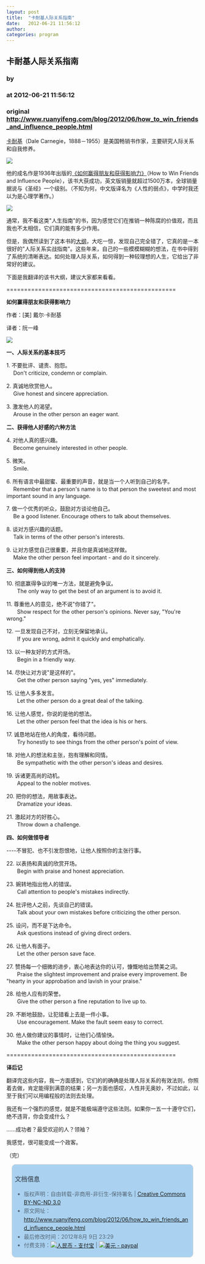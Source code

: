 ```yaml
---
layout: post
title:  "卡耐基人际关系指南"
date:   2012-06-21 11:56:12
author: 
categories: program
---
```


## 卡耐基人际关系指南
### by 
### at 2012-06-21 11:56:12
### original <http://www.ruanyifeng.com/blog/2012/06/how_to_win_friends_and_influence_people.html>

<p><a href="http://zh.wikipedia.org/wiki/%E6%88%B4%E5%B0%94%C2%B7%E5%8D%A1%E8%80%90%E5%9F%BA">卡耐基</a>（Dale Carnegie，1888－1955）是美国畅销书作家，主要研究人际关系和自我修养。</p><p><img src="http://image.beekka.com/blog/201206/bg2012062101.jpg"></p>

<p>他的成名作是1936年出版的<a href="http://en.wikipedia.org/wiki/How_to_Win_Friends_and_Influence_People">《如何赢得朋友和获得影响力》</a>（How to Win Friends and Influence People），该书大获成功，英文版销量就超过1500万本，全球销量据说与《圣经》一个级别。（不知为何，中文版译名为《人性的弱点》，中学时我还以为是心理学著作。）</p>

<p><img src="http://image.beekka.com/blog/201206/bg2012062102.jpg"></p>

<p>通常，我不看这类"人生指南"的书，因为感觉它们在推销一种陈腐的价值观，而且我也不太相信，它们真的能有多少作用。</p>

<p>但是，我偶然读到了这本书的<a href="http://www.westegg.com/unmaintained/carnegie/win-friends.html">大纲</a>，大吃一惊，发现自己完全错了，它真的是一本很好的"人际关系实战指南"。这些年来，自己的一些模模糊糊的想法，在书中得到了系统的清晰表达。如何处理人际关系，如何得到一种较理想的人生，它给出了非常好的建议。</p>

<p>下面是我翻译的该书大纲，建议大家都来看看。</p>

<p>================================================</p>

<p><strong>如何赢得朋友和获得影响力</strong></p>

<p>作者：[美] 戴尔·卡耐基</p>

<p>译者：阮一峰</p>

<p><img src="http://image.beekka.com/blog/201206/bg2012062103.jpg"></p>

<p><strong>一、人际关系的基本技巧</strong></p>

<p>1. 不要批评、谴责、抱怨。<br>
　 Don't criticize, condemn or complain.</p>

<p>2. 真诚地欣赏他人。<br>
　 Give honest and sincere appreciation.</p>

<p>3. 激发他人的渴望。<br>
　 Arouse in the other person an eager want.</p>

<p><strong>二、获得他人好感的六种方法</strong></p>

<p>4. 对他人真的感兴趣。<br>
　 Become genuinely interested in other people.</p>

<p>5. 微笑。<br>
　 Smile.</p>

<p>6. 所有语言中最甜蜜、最重要的声音，就是当一个人听到自己的名字。<br>
　 Remember that a person's name is to that person the sweetest and most important sound in any language.</p>

<p>7. 做一个优秀的听众，鼓励对方谈论他自己。<br>
　 Be a good listener. Encourage others to talk about themselves.</p>

<p>8. 谈对方感兴趣的话题。<br>
　 Talk in terms of the other person's interests.</p>

<p>9. 让对方感觉自己很重要，并且你是真诚地这样做。<br>
　 Make the other person feel important - and do it sincerely.</p>

<p><strong>三、如何得到他人的支持</strong></p>

<p>10. 彻底赢得争议的唯一方法，就是避免争议。<br>
　　The only way to get the best of an argument is to avoid it.</p>

<p>11. 尊重他人的意见，绝不说"你错了"。<br>
　　Show respect for the other person's opinions. Never say, "You're wrong."</p>

<p>12. 一旦发现自己不对，立刻无保留地承认。<br>
　　If you are wrong, admit it quickly and emphatically.</p>

<p>13. 以一种友好的方式开场。<br>
　　Begin in a friendly way.</p>

<p>14. 尽快让对方说"是这样的"。<br>
　　Get the other person saying "yes, yes" immediately.</p>

<p>15. 让他人多多发言。<br>
　　Let the other person do a great deal of the talking.</p>

<p>16. 让他人感觉，你说的是他的想法。<br>
　　Let the other person feel that the idea is his or hers.</p>

<p>17. 诚恳地站在他人的角度，看待问题。<br>
　　Try honestly to see things from the other person's point of view.</p>

<p>18. 对他人的想法和主张，抱有理解和同情。<br>
　　Be sympathetic with the other person's ideas and desires.</p>

<p>19. 诉诸更高尚的动机。<br>
　　Appeal to the nobler motives.</p>

<p>20. 把你的想法，用故事表达。<br>
　　Dramatize your ideas.</p>

<p>21. 激起对方的好胜心。<br>
　　Throw down a challenge.</p>

<p><strong>四、如何做领导者</strong></p>

<p>----不冒犯、也不引发怨恨地，让他人按照你的主张行事。</p>

<p>22. 以表扬和真诚的欣赏开场。<br>
　　Begin with praise and honest appreciation.</p>

<p>23. 婉转地指出他人的错误。<br>
　　Call attention to people's mistakes indirectly.</p>

<p>24. 批评他人之前，先谈自己的错误。<br>
　　Talk about your own mistakes before criticizing the other person.</p>

<p>25. 设问，而不是下达命令。<br>
　　Ask questions instead of giving direct orders.</p>

<p>26. 让他人有面子。<br>
　　Let the other person save face.</p>

<p>27. 赞扬每一个细微的进步，衷心地表达你的认可，慷慨地给出赞美之词。<br>
　　Praise the slightest improvement and praise every improvement. Be "hearty in your approbation and lavish in your praise."</p>

<p>28. 给他人应有的荣誉。<br>
　　Give the other person a fine reputation to live up to.</p>

<p>29. 不断地鼓励，让犯错看上去是一件小事。<br>
　　Use encouragement. Make the fault seem easy to correct.</p>

<p>30. 他人做你建议的事情时，让他们心情愉快。<br>
　　Make the other person happy about doing the thing you suggest.</p>

<p>================================================</p>

<p><strong>译后记</strong></p>

<p>翻译完这些内容，我一方面感到，它们的的确确是处理人际关系的有效法则，你照着去做，肯定能得到满意的结果；另一方面也感叹，人性并无奥妙，不过如此，以至于我们可以用编程般的法则去处理。</p>

<p>我还有一个强烈的感觉，就是不能极端遵守这些法则。如果你一五一十遵守它们，绝不违背，你会变成什么？</p>

<p>......成功者？最受欢迎的人？领袖？</p>

<p>我感觉，很可能变成一个政客。</p>

<p>（完）</p><div style="color:#556677;line-height:160%;padding:0.3em 0.5em;border:1px solid #d3d3d3;margin:1em;background-color:#aad2f0;border-radius:10px"><h3>文档信息</h3>
<ul>
<li>版权声明：自由转载-非商用-非衍生-保持署名 | <a href="http://creativecommons.org/licenses/by-nc-nd/3.0/deed.zh">Creative Commons BY-NC-ND 3.0</a></li>
<li>原文网址：<a href="http://www.ruanyifeng.com/blog/2012/06/how_to_win_friends_and_influence_people.html">http://www.ruanyifeng.com/blog/2012/06/how_to_win_friends_and_influence_people.html</a></li>
<li>最后修改时间：2012年8月 9日 23:29</li>
<li>付费支持：<a href="https://me.alipay.com/ruanyf"><img src="http://www.ruanyifeng.com/blog/images/rmb_32.png" title="人民币" alt="人民币 - 支付宝" style="border:none;vertical-align:middle"></a> | <a href="https://www.paypal.com/cgi-bin/webscr?cmd=_xclick&amp;business=yifeng.ruan@gmail.com&amp;currency_code=USD&amp;amount=0.99&amp;return=http://www.ruanyifeng.com/thank.html&amp;item_name=Ruan%20YiFeng&#39;s%20Blog&amp;undefined_quantity=1&amp;no_note=0"><img src="http://www.ruanyifeng.com/blog/images/dollar_32.png" alt="美元 - paypal" title="美元" style="border:none;vertical-align:middle"></a> </li>
</ul></div><div style="color:#556677;line-height:160%;padding:0.3em 0.5em;margin:1em;border-radius:10px"></div>